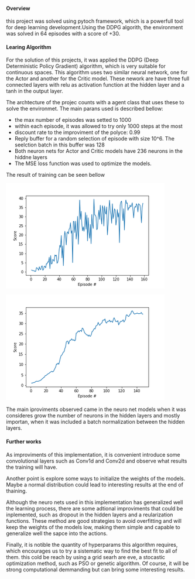#### Overview

this project was solved using pytoch framework, which is a powerfull tool for deep learning development.Using the DDPG algorith, the environment was solved in 64 episodes with a score of +30.

#### Learing Algorithm

For the solution of this projects, it was applied the DDPG (Deep Deterministic Policy Gradient) algorithm, which is very suitable for continuous spaces. This algorithm uses two similar neural network, one for the Actor and another for the Critic model. These nework are have three full connected layers with relu as activation function at the hidden layer and a tanh in the output layer.

The archtecture of the projec counts with a agent class that uses these to solve the environmet.
The main parans used is described bellow:
* the max number of episodes was setted to 1000
* within each episode, it was allowed to try only 1000 steps at the most
* discount rate to the improviment of the polyce: 0.99
* Reply buffer for a random selection of episode with size 10^6. The seelction batch in this buffer was 128
* Both neuron nets for Actor and Critic models have 236 neurons in the hiddne layers
* The MSE loss function was used to optimize the models.

The result of training can be seen bellow

![score x epsodes](score_x_episodes.png)

![score x epsodes](score_x_episodes_smorthed.png)



The main iproviments observed came in the neuro net models when it was consideres grow the number of neurons in the hidden layers and mostly importan, when it was included a batch normalization between the hidden layers.

#### Further works

As improviments of this implementation, it is convenient introduce some convolutional layers such as Conv1d and Conv2d and observe what results the training will have.

Another point is explore some ways to initialize the weights of the models. Maybe a normal distribution could lead to interesting results at the end of thaining. 

Although the neuro nets used in this implementation has generalized well the learning process, there are some adtional improviments that could be inplemented, such as dropout in the hidden layers and a reularization functions. These method are good strategies to avoid overfitting and will keep the weights of the models low, making them simple and capable to generalize well the sapce into the actions.

Finally, it is notible the quantity of hyperparams this algorithm requires, which encourages us to try a sistematic way to find the best fit to all of them. this cold be reach by using a grid searh are eve, a stocastic optimization method, such as PSO or genetic algorithm. Of course, it will be strong computational demmanding but can bring some interesting results.
